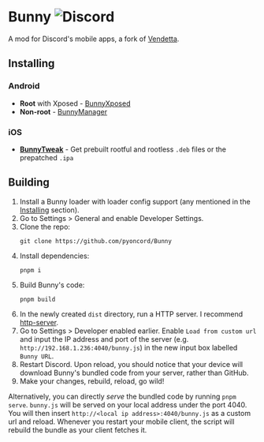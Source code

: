 # Bunny ![Discord](https://img.shields.io/discord/1196075698301968455?style=social&logo=discord&label=%20&link=https%3A%2F%2Fdiscord.gg%2FXjYgWXHb9Q)
A mod for Discord's mobile apps, a fork of [Vendetta](https://github.com/vendetta-mod/Vendetta/).

## Installing

### Android

- **Root** with Xposed - [BunnyXposed](https://github.com/pyoncord/PyoncordXposed/releases/tag/latest)
- **Non-root** - [BunnyManager](https://github.com/pyoncord/PyoncordXposed/releases/latest)

### iOS
- [**BunnyTweak**](https://github.com/pyoncord/BunnyTweak) - Get prebuilt rootful and rootless `.deb` files or the prepatched `.ipa `

## Building
1. Install a Bunny loader with loader config support (any mentioned in the [Installing](#installing) section).
1. Go to Settings > General and enable Developer Settings.
1. Clone the repo:
    ```
    git clone https://github.com/pyoncord/Bunny
    ```
1. Install dependencies:
    ```
    pnpm i
    ```
1. Build Bunny's code:
    ```
    pnpm build
    ```
1. In the newly created `dist` directory, run a HTTP server. I recommend [http-server](https://www.npmjs.com/package/http-server).
1. Go to Settings > Developer enabled earlier. Enable `Load from custom url` and input the IP address and port of the server (e.g. `http://192.168.1.236:4040/bunny.js`) in the new input box labelled `Bunny URL`.
1. Restart Discord. Upon reload, you should notice that your device will download Bunny's bundled code from your server, rather than GitHub.
1. Make your changes, rebuild, reload, go wild!

Alternatively, you can directly *serve* the bundled code by running `pnpm serve`. `bunny.js` will be served on your local address under the port 4040. You will then insert `http://<local ip address>:4040/bunny.js` as a custom url and reload. Whenever you restart your mobile client, the script will rebuild the bundle as your client fetches it.
